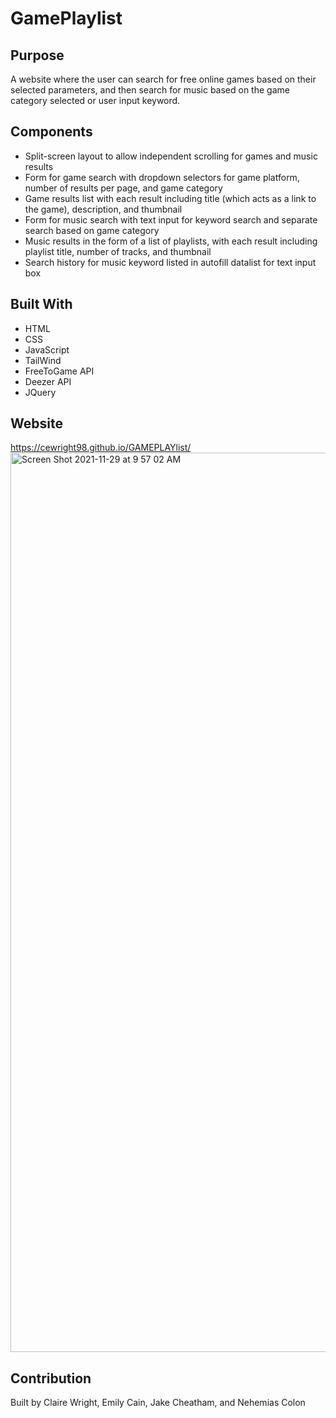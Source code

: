 # GamePlaylist

## Purpose
A website where the user can search for free online games based on their selected parameters, and then search for music based on the game category selected or user input keyword.

## Components
* Split-screen layout to allow independent scrolling for games and music results
* Form for game search with dropdown selectors for game platform, number of results per page, and game category
* Game results list with each result including title (which acts as a link to the game), description, and thumbnail
* Form for music search with text input for keyword search and separate search based on game category
* Music results in the form of a list of playlists, with each result including playlist title, number of tracks, and thumbnail
* Search history for music keyword listed in autofill datalist for text input box

## Built With
* HTML
* CSS
* JavaScript
* TailWind
* FreeToGame API
* Deezer API
* JQuery

## Website
https://cewright98.github.io/GAMEPLAYlist/
<img width="1439" alt="Screen Shot 2021-11-29 at 9 57 02 AM" src="https://user-images.githubusercontent.com/90212939/143890558-eb36cb03-db52-4cc8-a20b-53c892804f9c.png">


## Contribution
Built by Claire Wright, Emily Cain, Jake Cheatham, and Nehemias Colon
